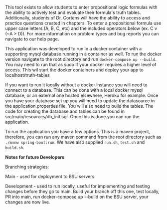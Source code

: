 This tool exists to allow students to enter propositional logic formulas with the ability to actively test and evaluate their formula's truth tables. Additionally, students of Dr. Cortens will have the ability to access and practice questions created in chapters. To enter a propositional formula use upper case letters (A, B, C, etc) and the included operators below (ex. C v (~A > D)). For more information on problem types and bug reports you can navigate to our help page.

This application was developed to run in a docker container with a supporting mysql database running in a container as well. To run the docker version navigate to the root directory and run ````docker-compose up --build````. You may need to run that as sudo if your docker requires a higher level of access. This wil start the docker containers and deploy your app to localhost/truth-tables

If you want to run it locally without a docker instance you will need to connect to a database. This can be done with a local docker mysql database, or an external one hosted elsewhere, Heroku for example. Once you have your database set up you will need to update the datasource in the application.properties file. You will also need to build the tables. The code for creating the database and tables can be found in src/main/resources/db_init.sql. Once this is done you can run the application.

To run the application you have a few options. This is a maven project, therefore, you can run any maven command from the root directory such as ````./mvnw spring-boot:run````. We have also supplied ````run.sh````, ````test.sh```` and ````build.sh````.

<b>Notes for future Developers</b>

Branching strategies:

Main - used for deployment to BSU servers

Development - used to run locally, useful for implementing and testing changes before they go to main. Build your branch off this one, test locally, PR into main, run docker-compose up --build on the BSU server, your changes are now live. 

